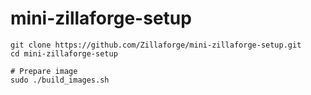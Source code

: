 # mini-zillaforge-setup

```shell
git clone https://github.com/Zillaforge/mini-zillaforge-setup.git
cd mini-zillaforge-setup

# Prepare image
sudo ./build_images.sh

```